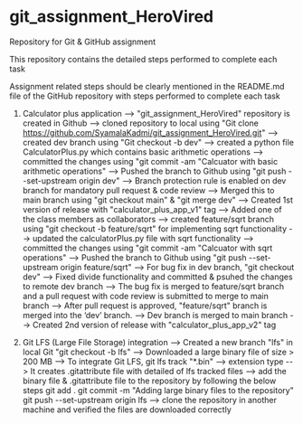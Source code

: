 # git_assignment_HeroVired
Repository for Git &amp; GitHub assignment

This repository contains the detailed steps performed to complete each task

Assignment related steps should be clearly mentioned in the README.md file of the GitHub repository with steps performed to complete each task

1. Calculator plus application
   --> "git_assignment_HeroVired" repository is created in Github
   --> cloned repository to local using "Git clone https://github.com/SyamalaKadmi/git_assignment_HeroVired.git"
   --> created dev branch using "Git checkout -b dev"
   --> created a python file CalculatorPlus.py which contains basic arithmetic operations
   --> committed the changes using "git commit -am "Calcuator with basic arithmetic operations"
   --> Pushed the branch to Github using "git push --set-upstream origin dev"
   --> Branch protection rule is enabled on dev branch for mandatory pull request & code review
   --> Merged this to main branch using "git checkout main" & "git merge dev"
   --> Created 1st version of release with "calculator_plus_app_v1" tag
   --> Added one of the class members as collaborators
   --> created feature/sqrt branch using "git checkout -b feature/sqrt" for implementing sqrt functionality
   --> updated the calculatorPlus.py file with sqrt functionality
   --> committed the changes using "git commit -am "Calcuator with sqrt operations"
   --> Pushed the branch to Github using "git push --set-upstream origin feature/sqrt"
   --> For bug fix in dev branch, "git checkout dev"
   --> Fixed divide functionality and committed & psuhed the changes to remote dev branch
   --> The bug fix is merged to feature/sqrt branch and a pull request with code review is submitted to merge to main branch
   --> After pull request is approved, "feature/sqrt" branch is merged into the ‘dev’ branch.
   --> Dev branch is merged to main branch
   --> Created 2nd version of release with "calculator_plus_app_v2" tag

2.  Git LFS (Large File Storage) integration
   --> Created a new branch "lfs" in local Git "git checkout -b lfs"
   --> Downloaded a large binary file of size > 200 MB
   --> To integrate Git LFS, git lfs track "*.bin" --> extension type
   --> It creates .gitattribute file with detailed of lfs tracked files
   --> add the binary file & .gitattribute file to the repository by following the below steps
        git add .
        git commit -m "Adding large binary files to the repository"
        git push --set-upstream origin lfs
   --> clone the repository in another machine and verified the files are downloaded correctly
   
